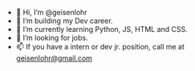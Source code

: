 - 👋 Hi, I’m @geisenlohr
- 👀 I’m building my Dev career.
- 🌱 I’m currently learning Python, JS, HTML and CSS.
- 💞️ I’m looking for jobs. 
- 📫 If you have a intern or dev jr. position, call me at geisenlohr@gmail.com


